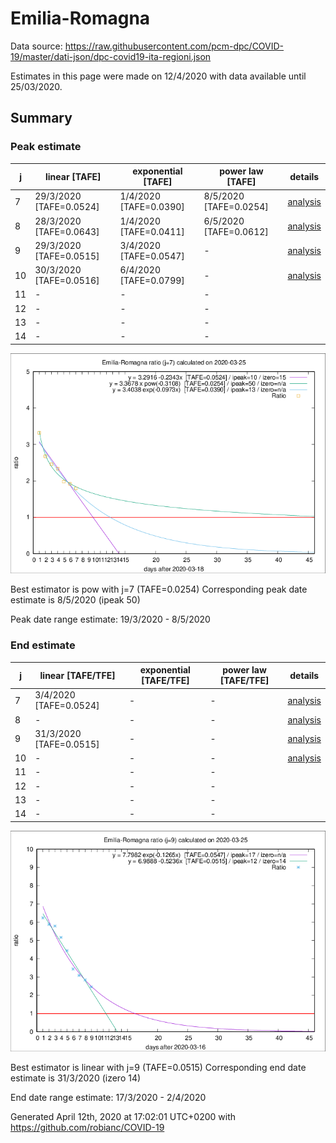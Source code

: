 # Emilia-Romagna


Data source: https://raw.githubusercontent.com/pcm-dpc/COVID-19/master/dati-json/dpc-covid19-ita-regioni.json

Estimates in this page were made on 12/4/2020 with data available until 25/03/2020.


## Summary 

### Peak estimate 
|j|linear [TAFE]|exponential [TAFE]|power law [TAFE]|details|
|---|----|-----------|---------|-------|
|7|29/3/2020 [TAFE=0.0524]|1/4/2020 [TAFE=0.0390]|8/5/2020 [TAFE=0.0254]|[analysis](COVID-19_emilia-romagna_j7_2020-03-25.md)|
|8|28/3/2020 [TAFE=0.0643]|1/4/2020 [TAFE=0.0411]|6/5/2020 [TAFE=0.0612]|[analysis](COVID-19_emilia-romagna_j8_2020-03-25.md)|
|9|29/3/2020 [TAFE=0.0515]|3/4/2020 [TAFE=0.0547]|-|[analysis](COVID-19_emilia-romagna_j9_2020-03-25.md)|
|10|30/3/2020 [TAFE=0.0516]|6/4/2020 [TAFE=0.0799]|-|[analysis](COVID-19_emilia-romagna_j10_2020-03-25.md)|
|11|-|-|-||
|12|-|-|-||
|13|-|-|-||
|14|-|-|-||

![best peak estimate](COVID-19_emilia-romagna_j7_2020-03-25.png)

Best estimator is pow with j=7 (TAFE=0.0254)
Corresponding peak date estimate is 8/5/2020 (ipeak 50)


Peak date range estimate: 19/3/2020 - 8/5/2020

### End estimate 
|j|linear [TAFE/TFE]|exponential [TAFE/TFE]|power law [TAFE/TFE]|details|
|---|----|-----------|---------|-------|
|7|3/4/2020 [TAFE=0.0524]|-|-|[analysis](COVID-19_emilia-romagna_j7_2020-03-25.md)|
|8|-|-|-|[analysis](COVID-19_emilia-romagna_j8_2020-03-25.md)|
|9|31/3/2020 [TAFE=0.0515]|-|-|[analysis](COVID-19_emilia-romagna_j9_2020-03-25.md)|
|10|-|-|-|[analysis](COVID-19_emilia-romagna_j10_2020-03-25.md)|
|11|-|-|-||
|12|-|-|-||
|13|-|-|-||
|14|-|-|-||

![best zero estimate](COVID-19_emilia-romagna_j9_2020-03-25.png)

Best estimator is linear with j=9 (TAFE=0.0515)
Corresponding end date estimate is 31/3/2020 (izero 14)


End date range estimate: 17/3/2020 - 2/4/2020

Generated April 12th, 2020 at 17:02:01 UTC+0200 with https://github.com/robianc/COVID-19

